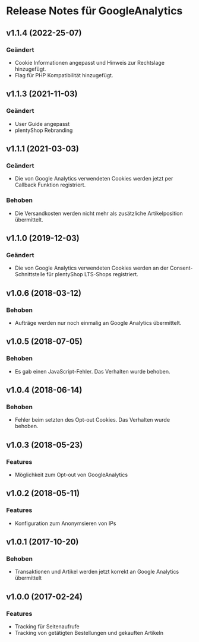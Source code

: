 # Release Notes für GoogleAnalytics

## v1.1.4 (2022-25-07)

### Geändert
- Cookie Informationen angepasst und Hinweis zur Rechtslage hinzugefügt. 
- Flag für PHP Kompatibilität hinzugefügt. 

## v1.1.3 (2021-11-03)

### Geändert
- User Guide angepasst
- plentyShop Rebranding

## v1.1.1 (2021-03-03)

### Geändert
- Die von Google Analytics verwendeten Cookies werden jetzt per Callback Funktion registriert.

### Behoben
- Die Versandkosten werden nicht mehr als zusätzliche Artikelposition übermittelt.

## v1.1.0 (2019-12-03)
### Geändert
- Die von Google Analytics verwendeten Cookies werden an der Consent-Schnittstelle für plentyShop LTS-Shops registriert.

## v1.0.6 (2018-03-12)
### Behoben
- Aufträge werden nur noch einmalig an Google Analytics übermittelt.

## v1.0.5 (2018-07-05)
### Behoben
- Es gab einen JavaScript-Fehler. Das Verhalten wurde behoben.

## v1.0.4 (2018-06-14)
### Behoben
- Fehler beim setzten des Opt-out Cookies. Das Verhalten wurde behoben.

## v1.0.3 (2018-05-23)
### Features
- Möglichkeit zum Opt-out von GoogleAnalytics

## v1.0.2 (2018-05-11)
### Features
- Konfiguration zum Anonymsieren von IPs

## v1.0.1 (2017-10-20)
### Behoben
- Transaktionen und Artikel werden jetzt korrekt an Google Analytics übermittelt

## v1.0.0 (2017-02-24)
### Features
- Tracking für Seitenaufrufe
- Tracking von getätigten Bestellungen und gekauften Artikeln
